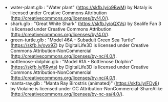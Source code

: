 - water-plant.glb : "Water plant" (https://skfb.ly/o9BwM) by Nataly is licensed under Creative Commons Attribution (http://creativecommons.org/licenses/by/4.0/).
- shark.glb : "Great White Shark" (https://skfb.ly/oQXVs) by Sealife Fan 3 is licensed under Creative Commons Attribution (http://creativecommons.org/licenses/by/4.0/).
- green-turtle.glb : "Model 46A - Subadult Green Sea Turtle" (https://skfb.ly/oyx9Z) by DigitalLife3D is licensed under Creative Commons Attribution-NonCommercial (http://creativecommons.org/licenses/by-nc/4.0/).
- bottlenose-dolphin.glb : "Model 61A - Bottlenose Dolphin" (https://skfb.ly/6Rwts) by DigitalLife3D is licensed under Creative Commons Attribution-NonCommercial (http://creativecommons.org/licenses/by-nc/4.0/).
- manta-ray.glb : "Manta Ray Birostris (animated)" (https://skfb.ly/FDy8) by Violaine is licensed under CC Attribution-NonCommercial-ShareAlike (http://creativecommons.org/licenses/by-nc-sa/4.0/).